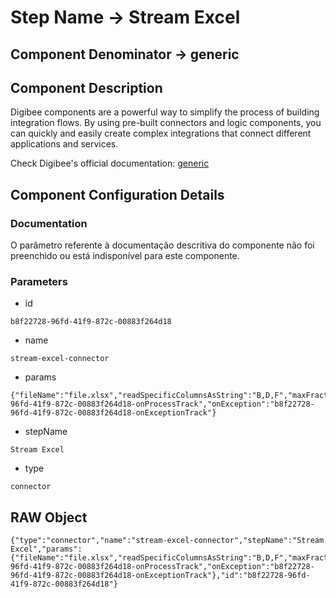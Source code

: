 # Step Name -> Stream Excel
## Component Denominator -> generic

## Component Description

Digibee components are a powerful way to simplify the process of building integration flows. By using pre-built connectors and logic components, you can quickly and easily create complex integrations that connect different applications and services.

Check Digibee's official documentation: [generic](https://docs.digibee.com/documentation "Digibee documentation")

## Component Configuration Details
### Documentation

O parâmetro referente à documentação descritiva do componente não foi preenchido ou está indisponível para este componente.

### Parameters

* id
```
b8f22728-96fd-41f9-872c-00883f264d18
```

* name
```
stream-excel-connector
```

* params
```
{"fileName":"file.xlsx","readSpecificColumnsAsString":"B,D,F","maxFractionalDigits":5,"sheetName":"Plan1","itemIdentifier":"A","parallel":false,"failOnError":false,"onProcess":"b8f22728-96fd-41f9-872c-00883f264d18-onProcessTrack","onException":"b8f22728-96fd-41f9-872c-00883f264d18-onExceptionTrack"}
```

* stepName
```
Stream Excel
```

* type
```
connector
```


## RAW Object

```
{"type":"connector","name":"stream-excel-connector","stepName":"Stream Excel","params":{"fileName":"file.xlsx","readSpecificColumnsAsString":"B,D,F","maxFractionalDigits":5,"sheetName":"Plan1","itemIdentifier":"A","parallel":false,"failOnError":false,"onProcess":"b8f22728-96fd-41f9-872c-00883f264d18-onProcessTrack","onException":"b8f22728-96fd-41f9-872c-00883f264d18-onExceptionTrack"},"id":"b8f22728-96fd-41f9-872c-00883f264d18"}
```